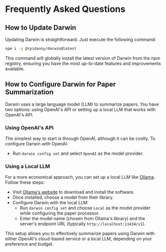 # Frequently Asked Questions

## How to Update Darwin

Updating Darwin is straightforward. Just execute the following command:

```bash
npm i -g @rpidanny/darwin@latest
```

This command will globally install the latest version of Darwin from the npm registry, ensuring you have the most up-to-date features and improvements available.

## How to Configure Darwin for Paper Summarization

Darwin uses a large language model (LLM) to summarize papers. You have two options: using OpenAI's API or setting up a local LLM that works with OpenAI's API.

### Using OpenAI's API

The simplest way to start is through OpenAI, although it can be costly. To configure Darwin with OpenAI:

- Run `darwin config set` and select `OpenAI` as the model provider.

### Using a Local LLM

For a more economical approach, you can set up a local LLM like [Ollama](https://ollama.com/). Follow these steps:

- Visit [Ollama's website](https://ollama.com/) to download and install the software.
- Once installed, choose a model from their library.
- Configure Darwin with the local LLM:
  - Run `darwin config set` and choose `Local` as the model provider while configuring the paper processor.
  - Enter the model name (chosen from Ollama's library) and the server's endpoint URL (typically `http://localhost:11434/v1`).

This setup allows you to effectively summarize papers using Darwin with either OpenAI's cloud-based service or a local LLM, depending on your preference and budget.
